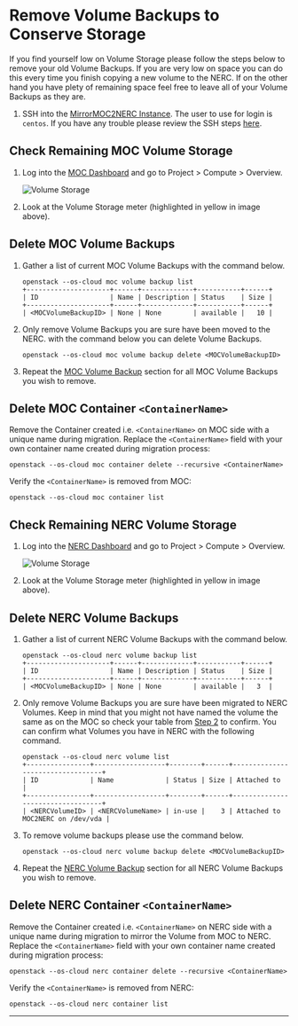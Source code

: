 # Remove Volume Backups to Conserve Storage

If you find yourself low on Volume Storage please follow the steps below to
remove your old Volume Backups. If you are very low on space you can do this
every time you finish copying a new volume to the NERC. If on the other hand
you have plety of remaining space feel free to leave all of your Volume
Backups as they are.

1. SSH into the [MirrorMOC2NERC Instance][sshmirror]. The user to use for
   login is `centos`. If you have any trouble please review the SSH steps
   [here][sshmoc].

[sshmirror]: https://nerc-project.github.io/nerc-docs/migration-moc-to-nerc/Step3/#create-a-new-moc-mirror-to-nerc-instance
[sshmoc]: https://docs.massopen.cloud/en/latest/openstack/ssh-to-cloud-vm.html

## Check Remaining MOC Volume Storage

1. Log into the [MOC Dashboard][mocdash] and go to Project > Compute >
   Overview.

    [mocdash]: https://kaizen.massopen.cloud/dashboard/project/

    ![Volume Storage](images/S4_VolumeStorageMOC.png)

2. Look at the Volume Storage meter (highlighted in yellow in image above).

## Delete MOC Volume Backups

1.  Gather a list of current MOC Volume Backups with the command below.

        openstack --os-cloud moc volume backup list
        +---------------------+------+-------------+-----------+------+
        | ID                  | Name | Description | Status    | Size |
        +---------------------+------+-------------+-----------+------+
        | <MOCVolumeBackupID> | None | None        | available |   10 |

2.  Only remove Volume Backups you are sure have been moved to the NERC.
    with the command below you can delete Volume Backups.

        openstack --os-cloud moc volume backup delete <MOCVolumeBackupID>

3.  Repeat the [MOC Volume Backup](#delete-moc-volume-backups) section for
    all MOC Volume Backups you wish to remove.

## Delete MOC Container `<ContainerName>`

Remove the Container created i.e. `<ContainerName>` on MOC side with a unique name
during migration. Replace the `<ContainerName>` field with your own container name
created during migration process:

    openstack --os-cloud moc container delete --recursive <ContainerName>

Verify the `<ContainerName>` is removed from MOC:

    openstack --os-cloud moc container list

## Check Remaining NERC Volume Storage

1. Log into the [NERC Dashboard][nercdash] and go to Project > Compute >
   Overview.

    [nercdash]: https://stack.nerc.mghpcc.org/dashboard

    ![Volume Storage](images/S4_VolumeStorageNERC.png)

2. Look at the Volume Storage meter (highlighted in yellow in image above).

## Delete NERC Volume Backups

1.  Gather a list of current NERC Volume Backups with the command below.

        openstack --os-cloud nerc volume backup list
        +---------------------+------+-------------+-----------+------+
        | ID                  | Name | Description | Status    | Size |
        +---------------------+------+-------------+-----------+------+
        | <MOCVolumeBackupID> | None | None        | available |   3  |

2.  Only remove Volume Backups you are sure have been migrated to NERC Volumes.
    Keep in mind that you might not have named the volume the same as on the MOC
    so check your table from [Step 2](./Step2.md#moc-volume-information-table) to
    confirm. You can confirm what Volumes you have in NERC with the following command.

        openstack --os-cloud nerc volume list
        +----------------+------------------+--------+------+----------------------------------+
        | ID             | Name             | Status | Size | Attached to                      |
        +----------------+------------------+--------+------+----------------------------------+
        | <NERCVolumeID> | <NERCVolumeName> | in-use |    3 | Attached to MOC2NERC on /dev/vda |

3.  To remove volume backups please use the command below.

        openstack --os-cloud nerc volume backup delete <MOCVolumeBackupID>

4.  Repeat the [NERC Volume Backup](#delete-nerc-volume-backups) section for
    all NERC Volume Backups you wish to remove.

## Delete NERC Container `<ContainerName>`

Remove the Container created i.e. `<ContainerName>` on NERC side with a unique name
during migration to mirror the Volume from MOC to NERC. Replace the `<ContainerName>`
field with your own container name created during migration process:

    openstack --os-cloud nerc container delete --recursive <ContainerName>

Verify the `<ContainerName>` is removed from NERC:

    openstack --os-cloud nerc container list

---
